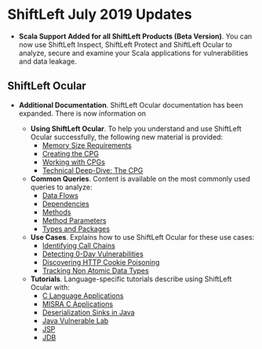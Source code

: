 # ShiftLeft July 2019 Updates

* **Scala Support Added for all ShiftLeft Products (Beta Version)**. You can now use ShiftLeft Inspect, ShiftLeft Protect and ShiftLeft Ocular to analyze, secure and examine your Scala applications for vulnerabilities and data leakage. 

## ShiftLeft Ocular

* **Additional Documentation**. ShiftLeft Ocular documentation has been expanded. There is now information on

   * **Using ShiftLeft Ocular**. To help you understand and use ShiftLeft Ocular successfully, the following new material is provided:
      * [Memory Size Requirements](../using-ocular/getting-started/ocular-memory-size.md)
      * [Creating the CPG](../using-ocular/getting-started/create-cpg.md)
      * [Working with CPGs](../using-ocular/getting-started/working-with-cpg.md)
      * [Technical Deep-Dive: The CPG](../using-ocular/getting-started/cpg-deep-dive.md)
   * **Common Queries**. Content is available on the most commonly used queries to analyze:
      * [Data Flows](../using-ocular/common-queries/data-flows.md)
      * [Dependencies](../using-ocular/common-queries/dependency-analysis.md)
      * [Methods](../using-ocular/common-queries/methods-analyze.md)
      * [Method Parameters](../using-ocular/common-queries/parameters-analyze.md)
      * [Types and Packages](../using-ocular/common-queries/types-packages-analysis.md)
   * **Use Cases**. Explains how to use ShiftLeft Ocular for these use cases:
      * [Identifying Call Chains](../using-ocular/use-cases/call-chains.md)
      * [Detecting 0-Day Vulnerabilities](../using-ocular/use-cases/detect-0-day.md)
      * [Discovering HTTP Cookie Poisoning](../using-ocular/use-cases/http-cookie-poisoning.md)
      * [Tracking Non Atomic Data Types](../using-ocular/use-cases/tracking-non-atomic.md)
   * **Tutorials**. Language-specific tutorials describe using ShiftLeft Ocular with:
      * [C Language Applications](../using-ocular/tutorials/c-language.md)
      * [MISRA C Applications](../using-ocular/tutorials/misra-c.md)
      * [Deserialization Sinks in Java](../using-ocular/tutorials/deserialization.md)
      * [Java Vulnerable Lab](../using-ocular/tutorials/java-vuln.md)
      * [JSP](../using-ocular/tutorials/jsp.md)
      * [JDB](../using-ocular/tutorials/debug-with-jdb.md)
